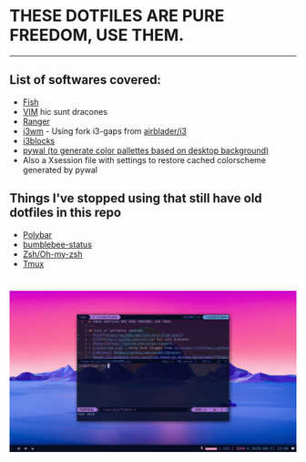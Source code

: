 # THESE DOTFILES ARE PURE FREEDOM, USE THEM.
---
## List of softwares covered:
- [Fish](https://github.com/fish-shell/fish-shell) 
- [VIM](https://github.com/vim/vim) hic sunt dracones
- [Ranger](https://github.com/ranger/ranger)
- [i3wm](i3wm.org) - Using fork i3-gaps from [airblader/i3](https://github.com/Airblader/i3)
- [i3blocks](https://github.com/vivien/i3blocks)
- [pywal (to generate color pallettes based on desktop background)](https://github.com/dylanaraps/pywal)
- Also a Xsession file with settings to restore cached colorscheme generated by pywal

## Things I've stopped using that still have old dotfiles in this repo
- [Polybar](https://github.com/jaagr/polybar) 
- [bumblebee-status](https://github.com/tobi-wan-kenobi/bumblebee-status) 
- [Zsh/Oh-my-zsh](https://github.com/robbyrussell/oh-my-zsh) 
- [Tmux](https://github.com/tmux/tmux/wiki) 

# ![desktop_result](screenshot.png "true beauty lies in detail")
